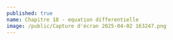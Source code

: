 ```yaml
---
published: true
name: Chapitre 18 - equation differentielle
image: /public/Capture d'écran 2025-04-02 163247.png
---
```

